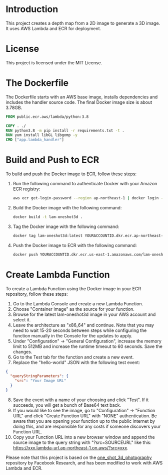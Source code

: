 # Introduction 
This project creates a depth map from a 2D image to generate a 3D image. 
It uses AWS Lambda and ECR for deployment.

# License
This project is licensed under the MIT License.

# The Dockerfile
The Dockerfile starts with an AWS base image, installs dependencies and includes the handler source code. 
The final Docker image size is about 3.78GB.
```dockerfile
FROM public.ecr.aws/lambda/python:3.8

COPY . ./
RUN python3.8 -m pip install -r requirements.txt -t .
RUN yum install libGL libgomp -y
CMD ["app.lambda_handler"]

```

# Build and Push to ECR
To build and push the Docker image to ECR, follow these steps:
1. Run the following command to authenticate Docker with your Amazon ECR registry:
   ```bash 
   aws ecr get-login-password --region ap-northeast-1 | docker login --username AWS --password-stdin YOURACCOUNTID.dkr.ecr.us-east-1.amazonaws.com
   ```
2. Build the Docker image with the following command:
   ```bash 
   docker build -t lam-oneshot3d .
   ```
3. Tag the Docker image with the following command:
   ```bash 
   docker tag lam-oneshot3d:latest YOURACCOUNTID.dkr.ecr.ap-northeast-1.amazonaws.com/lam-oneshot3d:latest
   ```
4. Push the Docker image to ECR with the following command:
   ```bash 
   docker push YOURACCOUNTID.dkr.ecr.us-east-1.amazonaws.com/lam-oneshot3d:latest
   ```

# Create Lambda Function
To create a Lambda Function using the Docker image in your ECR repository, follow these steps:

1. Go to the Lambda Console and create a new Lambda Function.
2. Choose "Container image" as the source for your function.
3. Browse for the latest lam-oneshot3d image in your AWS account and select it.
4. Leave the architecture as "x86_64" and continue. Note that you may need to wait 15-20 seconds between steps while configuring the function manually in the Console for the updates to apply.
5. Under "Configuration" -> "General Configuration", increase the memory limit to 512MB and increase the runtime timeout to 60 seconds. Save the changes.
6. Go to the Test tab for the function and create a new event.
7. Replace the "hello-world" JSON with the following test event:
```json
{
  "queryStringParameters": {
    "src": "Your Image URL"
  }
}
```
8. Save the event with a name of your choosing and click "Test". If it succeeds, you will get a bunch of Base64 text back.
9. If you would like to see the image, go to "Configuration" -> "Function URL" and click "Create Function URL" with "NONE" authentication. Be aware that you are opening your function up to the public internet by doing this, and are responsible for any costs if someone discovers your Function URL.
10. Copy your Function URL into a new browser window and append the source image to the query string with "?src=SOURCEURL" like this: https://xxx.lambda-url.ap-northeast-1.on.aws/?src=xxx.

Please note that this project is based on the [one_shot_3d_photography](https://github.com/facebookresearch/one_shot_3d_photography) repository by Facebook Research, and has been modified to work with AWS Lambda and ECR.